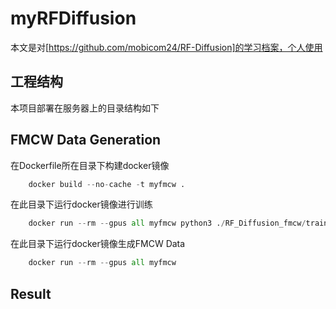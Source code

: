 **myRFDiffusion**
===================================
本文是对[https://github.com/mobicom24/RF-Diffusion]的学习档案，个人使用

**工程结构**
-------------
本项目部署在服务器上的目录结构如下


**FMCW Data Generation**
-----------
在Dockerfile所在目录下构建docker镜像<br>
```python
    docker build --no-cache -t myfmcw .
```
在此目录下运行docker镜像进行训练<br>
```python
    docker run --rm --gpus all myfmcw python3 ./RF_Diffusion_fmcw/train.py --task_id 1
```
在此目录下运行docker镜像生成FMCW Data<br>
```python
    docker run --rm --gpus all myfmcw
```
**Result**
----------




